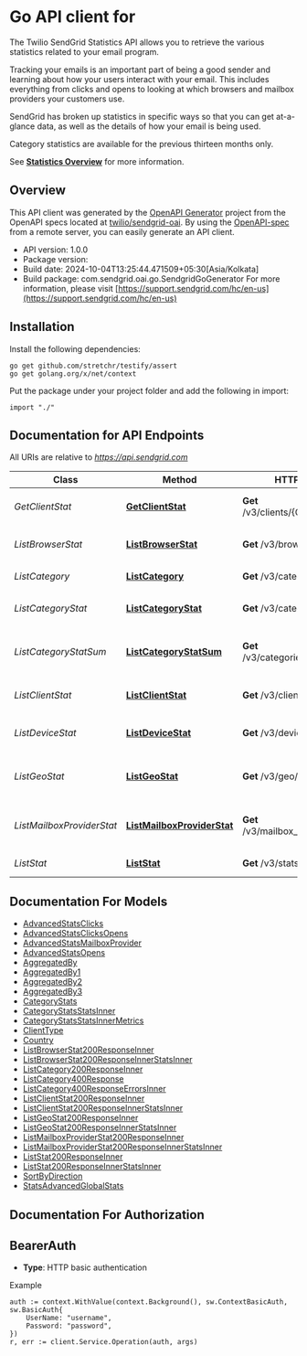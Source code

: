 # Go API client for 

The Twilio SendGrid Statistics API allows you to retrieve the various statistics related to your email program.

Tracking your emails is an important part of being a good sender and learning about how your users interact with your email. This includes everything from clicks and opens to looking at which browsers and mailbox providers your customers use.

SendGrid has broken up statistics in specific ways so that you can get at-a-glance data, as well as the details of how your email is being used.

Category statistics are available for the previous thirteen months only.

See [**Statistics Overview**](https://docs.sendgrid.com/ui/analytics-and-reporting/stats-overview) for more information.

## Overview
This API client was generated by the [OpenAPI Generator](https://openapi-generator.tech) project from the OpenAPI specs located at [twilio/sendgrid-oai](https://github.com/twilio/sendgrid-oai/tree/main/spec).  By using the [OpenAPI-spec](https://www.openapis.org/) from a remote server, you can easily generate an API client.

- API version: 1.0.0
- Package version: 
- Build date: 2024-10-04T13:25:44.471509+05:30[Asia/Kolkata]
- Build package: com.sendgrid.oai.go.SendgridGoGenerator
For more information, please visit [https://support.sendgrid.com/hc/en-us](https://support.sendgrid.com/hc/en-us)

## Installation

Install the following dependencies:

```shell
go get github.com/stretchr/testify/assert
go get golang.org/x/net/context
```

Put the package under your project folder and add the following in import:

```golang
import "./"
```

## Documentation for API Endpoints

All URIs are relative to *https://api.sendgrid.com*

Class | Method | HTTP request | Description
------------ | ------------- | ------------- | -------------
*GetClientStat* | [**GetClientStat**](docs/GetClientStat.md#getclientstat) | **Get** /v3/clients/{ClientType}/stats | Retrieve stats by a specific client type.
*ListBrowserStat* | [**ListBrowserStat**](docs/ListBrowserStat.md#listbrowserstat) | **Get** /v3/browsers/stats | Retrieve email statistics by browser.
*ListCategory* | [**ListCategory**](docs/ListCategory.md#listcategory) | **Get** /v3/categories | Retrieve all categories
*ListCategoryStat* | [**ListCategoryStat**](docs/ListCategoryStat.md#listcategorystat) | **Get** /v3/categories/stats | Retrieve Email Statistics for Categories
*ListCategoryStatSum* | [**ListCategoryStatSum**](docs/ListCategoryStatSum.md#listcategorystatsum) | **Get** /v3/categories/stats/sums | Retrieve sums of email stats for each category.
*ListClientStat* | [**ListClientStat**](docs/ListClientStat.md#listclientstat) | **Get** /v3/clients/stats | Retrieve email statistics by client type.
*ListDeviceStat* | [**ListDeviceStat**](docs/ListDeviceStat.md#listdevicestat) | **Get** /v3/devices/stats | Retrieve email statistics by device type.
*ListGeoStat* | [**ListGeoStat**](docs/ListGeoStat.md#listgeostat) | **Get** /v3/geo/stats | Retrieve email statistics by country and state/province.
*ListMailboxProviderStat* | [**ListMailboxProviderStat**](docs/ListMailboxProviderStat.md#listmailboxproviderstat) | **Get** /v3/mailbox_providers/stats | Retrieve email statistics by mailbox provider.
*ListStat* | [**ListStat**](docs/ListStat.md#liststat) | **Get** /v3/stats | Retrieve global email statistics


## Documentation For Models

 - [AdvancedStatsClicks](AdvancedStatsClicks.md)
 - [AdvancedStatsClicksOpens](AdvancedStatsClicksOpens.md)
 - [AdvancedStatsMailboxProvider](AdvancedStatsMailboxProvider.md)
 - [AdvancedStatsOpens](AdvancedStatsOpens.md)
 - [AggregatedBy](AggregatedBy.md)
 - [AggregatedBy1](AggregatedBy1.md)
 - [AggregatedBy2](AggregatedBy2.md)
 - [AggregatedBy3](AggregatedBy3.md)
 - [CategoryStats](CategoryStats.md)
 - [CategoryStatsStatsInner](CategoryStatsStatsInner.md)
 - [CategoryStatsStatsInnerMetrics](CategoryStatsStatsInnerMetrics.md)
 - [ClientType](ClientType.md)
 - [Country](Country.md)
 - [ListBrowserStat200ResponseInner](ListBrowserStat200ResponseInner.md)
 - [ListBrowserStat200ResponseInnerStatsInner](ListBrowserStat200ResponseInnerStatsInner.md)
 - [ListCategory200ResponseInner](ListCategory200ResponseInner.md)
 - [ListCategory400Response](ListCategory400Response.md)
 - [ListCategory400ResponseErrorsInner](ListCategory400ResponseErrorsInner.md)
 - [ListClientStat200ResponseInner](ListClientStat200ResponseInner.md)
 - [ListClientStat200ResponseInnerStatsInner](ListClientStat200ResponseInnerStatsInner.md)
 - [ListGeoStat200ResponseInner](ListGeoStat200ResponseInner.md)
 - [ListGeoStat200ResponseInnerStatsInner](ListGeoStat200ResponseInnerStatsInner.md)
 - [ListMailboxProviderStat200ResponseInner](ListMailboxProviderStat200ResponseInner.md)
 - [ListMailboxProviderStat200ResponseInnerStatsInner](ListMailboxProviderStat200ResponseInnerStatsInner.md)
 - [ListStat200ResponseInner](ListStat200ResponseInner.md)
 - [ListStat200ResponseInnerStatsInner](ListStat200ResponseInnerStatsInner.md)
 - [SortByDirection](SortByDirection.md)
 - [StatsAdvancedGlobalStats](StatsAdvancedGlobalStats.md)


## Documentation For Authorization



## BearerAuth

- **Type**: HTTP basic authentication

Example

```golang
auth := context.WithValue(context.Background(), sw.ContextBasicAuth, sw.BasicAuth{
    UserName: "username",
    Password: "password",
})
r, err := client.Service.Operation(auth, args)
```

